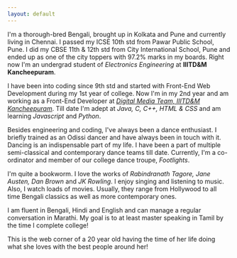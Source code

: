 ```yaml
---
layout: default
---
```



I'm a thorough-bred Bengali, brought up in Kolkata and Pune and currently living in Chennai. I passed my ICSE 10th std from Pawar Public School, Pune. I did my CBSE 11th & 12th std from City International School, Pune and ended up as one of the city toppers with 97.2% marks in my boards. Right now I'm an undergrad student of *Electronics Engineering* at **IIITD&M Kancheepuram**.
                  
I have been into coding since 9th std and started with Front-End Web Development during my 1st year of college. Now I'm in my 2nd year and am working as a Front-End Developer at [*Digital Media Team, IIITD&M Kancheepuram*](https://github.com/DMT-IIITDM). Till date I'm adept at *Java, C, C++, HTML & CSS* and am learning *Javascript* and *Python*.
                  
Besides engineering and coding, I've always been a dance enthusiast. I briefly trained as an Odissi dancer and have always been in touch with it. Dancing is an indispensable part of my life. I have been a part of multiple semi-classical and contemporary dance teams till date. Currently, I'm a co-ordinator and member of our college dance troupe, *Footlights*.
                  
I'm quite a bookworm. I love the works of *Rabindranath Tagore, Jane Austen, Dan Brown* and *JK Rowling*. I enjoy singing and listening to music. Also, I watch loads of movies. Usually, they range from Hollywood to all time Bengali classics as well as more contemporary ones.

I am fluent in Bengali, Hindi and English and can manage a regular conversation in Marathi. My goal is to at least master speaking in Tamil by the time I complete college!
                  
This is the web corner of a 20 year old having the time of her life doing what she loves with the best people around her!